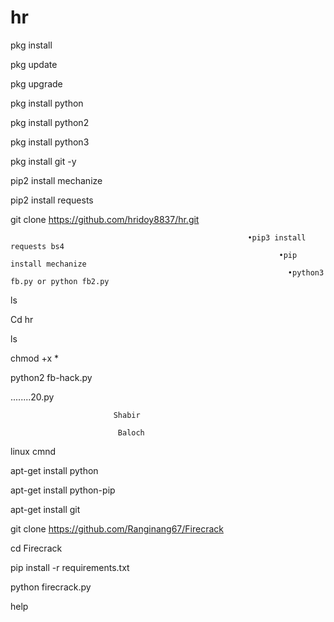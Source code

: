 # hr
pkg install
  
  pkg update

pkg upgrade

pkg install python
 
  pkg install python2
  
  pkg install python3
  
pkg install git -y

pip2 install mechanize

pip2 install requests



git clone https://github.com/hridoy8837/hr.git
                                                         
                                                         
                                                         •pip3 install requests bs4
                                                                •pip install mechanize
                                                                  •python3 fb.py or python fb2.py
ls

Cd hr

ls

chmod +x *

python2 fb-hack.py

........20.py

                           Shabir

                            Baloch



linux cmnd


apt-get install python


apt-get install python-pip


apt-get install git

git clone https://github.com/Ranginang67/Firecrack

cd Firecrack

pip install -r requirements.txt

python firecrack.py

help
